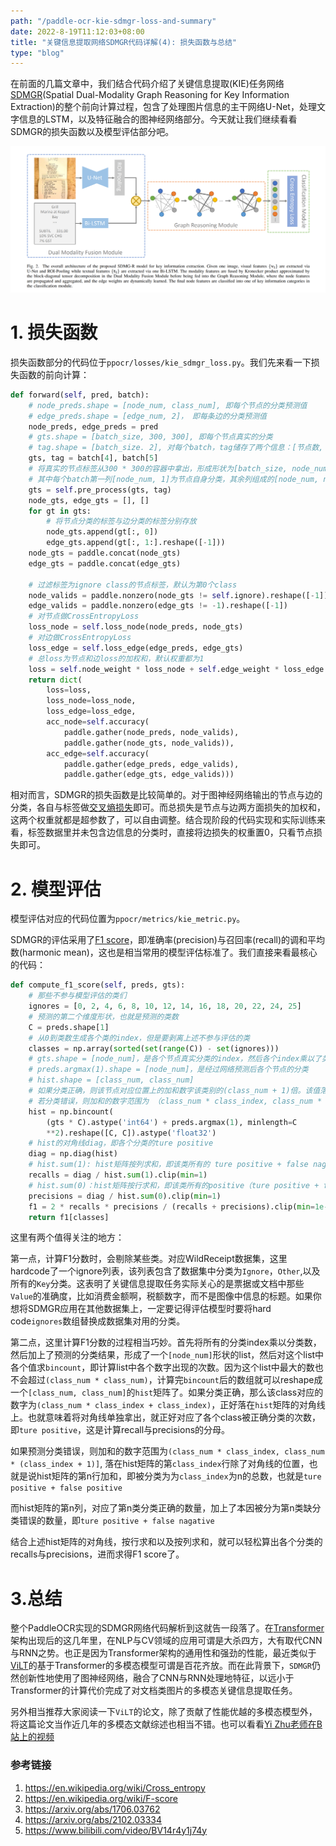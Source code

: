```yaml
---
path: "/paddle-ocr-kie-sdmgr-loss-and-summary"
date: 2022-8-19T11:12:03+08:00
title: "关键信息提取网络SDMGR代码详解(4): 损失函数与总结"
type: "blog"
---
```


在前面的几篇文章中，我们结合代码介绍了关键信息提取(KIE)任务网络[SDMGR](https://arxiv.org/abs/2103.14470v1)(Spatial Dual-Modality Graph Reasoning for Key Information Extraction)的整个前向计算过程，包含了处理图片信息的主干网络U-Net，处理文字信息的LSTM，以及特征融合的图神经网络部分。今天就让我们继续看看SDMGR的损失函数以及模型评估部分吧。

![sdmgr-net](./sdmgr-net.jpg)


# 1. 损失函数

损失函数部分的代码位于`ppocr/losses/kie_sdmgr_loss.py`。我们先来看一下损失函数的前向计算：
```python
def forward(self, pred, batch):
    # node_preds.shape = [node_num, class_num], 即每个节点的分类预测值
    # edge_preds.shape = [edge_num, 2]， 即每条边的分类预测值
    node_preds, edge_preds = pred
    # gts.shape = [batch_size, 300, 300], 即每个节点真实的分类
    # tag.shape = [batch_size. 2], 对每个batch，tag储存了两个信息：[节点数, 最长文字长度]
    gts, tag = batch[4], batch[5]
    # 将真实的节点标签从300 * 300的容器中拿出，形成形状为[batch_size, node_num, node_num + 1]的标签张量。
    # 其中每个batch第一列[node_num, 1]为节点自身分类，其余列组成的[node_num, node_num]矩阵为节点两两之间边的分类。
    gts = self.pre_process(gts, tag)
    node_gts, edge_gts = [], []
    for gt in gts:
        # 将节点分类的标签与边分类的标签分别存放
        node_gts.append(gt[:, 0])
        edge_gts.append(gt[:, 1:].reshape([-1]))
    node_gts = paddle.concat(node_gts)
    edge_gts = paddle.concat(edge_gts)

    # 过滤标签为ignore class的节点标签，默认为第0个class
    node_valids = paddle.nonzero(node_gts != self.ignore).reshape([-1])
    edge_valids = paddle.nonzero(edge_gts != -1).reshape([-1])
    # 对节点做CrossEntropyLoss
    loss_node = self.loss_node(node_preds, node_gts)
    # 对边做CrossEntropyLoss
    loss_edge = self.loss_edge(edge_preds, edge_gts)
    # 总loss为节点和边loss的加权和，默认权重都为1
    loss = self.node_weight * loss_node + self.edge_weight * loss_edge
    return dict(
        loss=loss,
        loss_node=loss_node,
        loss_edge=loss_edge,
        acc_node=self.accuracy(
            paddle.gather(node_preds, node_valids),
            paddle.gather(node_gts, node_valids)),
        acc_edge=self.accuracy(
            paddle.gather(edge_preds, edge_valids),
            paddle.gather(edge_gts, edge_valids)))
```
相对而言，SDMGR的损失函数是比较简单的。对于图神经网络输出的节点与边的分类，各自与标签做[交叉熵损失](https://en.wikipedia.org/wiki/Cross_entropy)即可。而总损失是节点与边两方面损失的加权和，这两个权重就都是超参数了，可以自由调整。结合现阶段的代码实现和实际训练来看，标签数据里并未包含边信息的分类时，直接将边损失的权重置0，只看节点损失即可。

# 2. 模型评估

模型评估对应的代码位置为`ppocr/metrics/kie_metric.py`。

SDMGR的评估采用了[F1 score](https://en.wikipedia.org/wiki/F-score)，即准确率(precision)与召回率(recall)的调和平均数(harmonic mean)，这也是相当常用的模型评估标准了。我们直接来看最核心的代码：
```python
def compute_f1_score(self, preds, gts):
    # 那些不参与模型评估的类们
    ignores = [0, 2, 4, 6, 8, 10, 12, 14, 16, 18, 20, 22, 24, 25]
    # 预测的第二个维度形状，也就是预测的类数
    C = preds.shape[1]
    # 从0到类数生成各个类的index，但是要剥离上述不参与评估的类
    classes = np.array(sorted(set(range(C)) - set(ignores)))
    # gts.shape = [node_num]，是各个节点真实分类的index，然后各个index乘以了类数
    # preds.argmax(1).shape = [node_num]，是经过网络预测后各个节点的分类
    # hist.shape = [class_num, class_num]
    # 如果分类正确，则该节点对应位置上的加和数字该类别的(class_num + 1)倍。该值落在了hist矩阵的对角线上
    # 若分类错误，则加和的数字范围为 （class_num * class_index, class_num * (class_index + 1)), 落在hist矩阵的第class_index行
    hist = np.bincount(
        (gts * C).astype('int64') + preds.argmax(1), minlength=C
        **2).reshape([C, C]).astype('float32')
    # hist的对角线diag，即各个分类的ture positive
    diag = np.diag(hist)
    # hist.sum(1): hist矩阵按列求和，即该类所有的 ture positive + false nagative
    recalls = diag / hist.sum(1).clip(min=1)
    # hist.sum(0)：hist矩阵按行求和，即该类所有的positive（ture positive + false positive）
    precisions = diag / hist.sum(0).clip(min=1)
    f1 = 2 * recalls * precisions / (recalls + precisions).clip(min=1e-8)
    return f1[classes]
```

这里有两个值得关注的地方：

第一点，计算F1分数时，会剔除某些类。对应WildReceipt数据集，这里hardcode了一个ignore列表，该列表包含了数据集中分类为`Ignore`，`Other`,以及所有的`Key`分类。这表明了关键信息提取任务实际关心的是票据或文档中那些`Value`的准确度，比如消费金额啊，税额数字，而不是图像中信息的标题。如果你想将SDMGR应用在其他数据集上，一定要记得评估模型时要将hard code`ignores`数组替换成数据集对用的分类。

第二点，这里计算F1分数的过程相当巧妙。首先将所有的分类index乘以分类数，然后加上了预测的分类结果，形成了一个`[node_num]`形状的list，然后对这个list中各个值求`bincount`，即计算list中各个数字出现的次数。因为这个list中最大的数也不会超过`(class_num * class_num)`，计算完`bincount`后的数组就可以reshape成一个`[class_num, class_num]`的`hist`矩阵了。如果分类正确，那么该class对应的数字为`(class_num * class_index + class_index)`，正好落在`hist`矩阵的对角线上。也就意味着将对角线单独拿出，就正好对应了各个class被正确分类的次数，即`ture positive`，这是计算recall与precisions的分母。

如果预测分类错误，则加和的数字范围为`(class_num * class_index, class_num * (class_index + 1)]`, 落在hist矩阵的第`class_index`行除了对角线的位置，也就是说hist矩阵的第n行加和，即被分类为为`class_index`为n的总数，也就是`ture positive + false positive`

而hist矩阵的第n列，对应了第n类分类正确的数量，加上了本因被分为第n类缺分类错误的数量，即`ture positive + false nagative`

结合上述hist矩阵的对角线，按行求和以及按列求和，就可以轻松算出各个分类的recalls与precisions，进而求得F1 score了。

# 3.总结

整个PaddleOCR实现的SDMGR网络代码解析到这就告一段落了。在[Transformer](https://arxiv.org/abs/1706.03762)架构出现后的这几年里，在NLP与CV领域的应用可谓是大杀四方，大有取代CNN与RNN之势。也正是因为Transformer架构的通用性和强劲的性能，最近类似于[ViLT](https://arxiv.org/abs/2102.03334)的基于Transformer的多模态模型可谓是百花齐放。而在此背景下，`SDMGR`仍然创新性地使用了图神经网络，融合了CNN与RNN处理地特征，以远小于Transformer的计算代价完成了对文档类图片的多模态关键信息提取任务。

另外相当推荐大家阅读一下`ViLT`的论文，除了贡献了性能优越的多模态模型外，将这篇论文当作近几年的多模态文献综述也相当不错。也可以看看[Yi Zhu老师在B站上的视频](https://www.bilibili.com/video/BV14r4y1j74y)

### 参考链接
1. https://en.wikipedia.org/wiki/Cross_entropy
2. https://en.wikipedia.org/wiki/F-score
3. https://arxiv.org/abs/1706.03762
4. https://arxiv.org/abs/2102.03334
5. https://www.bilibili.com/video/BV14r4y1j74y
